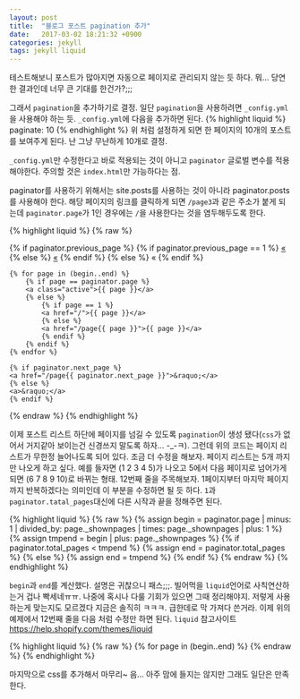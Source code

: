 ```yaml
---
layout: post
title:  "블로그 포스트 pagination 추가"
date:   2017-03-02 18:21:32 +0900
categories: jekyll
tags: jekyll liquid
---
```

테스트해보니 포스트가 많아지면 자동으로 페이지로 관리되지 않는 듯 하다. 뭐... 당연한 결과인데 너무 큰 기대를 한건가?;;;

그래서 `pagination`을 추가하기로 결정. 일단 `pagination`을 사용하려면 `_config.yml`을 사용해야 하는 듯. `_config.yml`에 다음을 추가하면 된다.
{% highlight liquid %}
paginate: 10
{% endhighlight %}
위 처럼 설정하게 되면 한 페이지의 10개의 포스트를 보여주게 된다. 난 그냥 무난하게 10개로 결정.

`_config.yml`만 수정한다고 바로 적용되는 것이 아니고 `paginator` 글로벌 변수를 적용해야한다. 주의할 것은 `index.html`만 가능하다는 점.

paginator를 사용하기 위해서는 site.posts를 사용하는 것이 아니라 paginator.posts를 사용해야 한다. 해당 페이지의 링크를 클릭하게 되면 `/page3`과 같은 주소가 붙게 되는데 `paginator.page`가 1인 경우에는 `/`을 사용한다는 것을 염두해두도록 한다.

{% highlight liquid %}
{% raw %}
<div class="pagination">
    {% if paginator.previous_page %}
        {% if paginator.previous_page == 1 %}
        <a href="/">&laquo;</a>
        {% else %}
        <a href="/page{{ paginator.previous_page }}">&laquo;</a>
        {% endif %}
    {% else %}
    <a>&laquo;</a>
    {% endif %}

    {% for page in (begin..end) %}
        {% if page == paginator.page %}
        <a class="active">{{ page }}</a>
        {% else %}
            {% if page == 1 %}
            <a href="/">{{ page }}</a>
            {% else %}
            <a href="/page{{ page }}">{{ page }}</a>
            {% endif %}
        {% endif %}
    {% endfor %}

    {% if paginator.next_page %}
    <a href="/page{{ paginator.next_page }}">&raquo;</a>
    {% else %}
    <a>&raquo;</a>
    {% endif %}
</div>
{% endraw %}
{% endhighlight %}

이제 포스트 리스트 하단에 페이지를 넘길 수 있도록 `pagination`이 생성 됐다(`css`가 없어서 거지같아 보이는건 신경쓰지 말도록 하자... -_-ㅋ). 그런데 위의 코드는 페이지 리스트가 무한정 늘어나도록 되어 있다. 조금 더 수정을 해보자. 페이지 리스트는 5개 까지만 나오게 하고 싶다. 예를 들자면 (1 2 3 4 5)가 나오고 5에서 다음 페이지로 넘어가게 되면 (6 7 8 9 10)로 바뀌는 형태. 12번째 줄을 주목해보자. 1페이지부터 마지막 페이지까지 반복하겠다는 의미인데 이 부분을 수정하면 될 듯 하다. `1`과 `paginator.tatal_pages`대신에 다른 시작과 끝을 정해주면 된다.

{% highlight liquid %}
{% raw %}
{% assign begin = paginator.page | minus: 1 | divided_by: page._shownpages | times: page._shownpages | plus: 1 %}
{% assign tmpend = begin | plus: page._shownpages %}
{% if paginator.total_pages < tmpend %}
{% assign end = paginator.total_pages %}
{% else %}
{% assign end = tmpend %}
{% endif %}
{% endraw %}
{% endhighlight %}

`begin`과 `end`를 계산했다. 설명은 귀찮으니 패스;;;. 빌어먹을 `liquid`언어로 사칙연산하는거 겁나 빡세네ㅠㅠ. 나중에 혹시나 다룰 기회가 있으면 그때 정리해야지. 저렇게 사용하는게 맞는지도 모르겠다 지금은 솔직히 ㅋㅋㅋ. 급한데로 막 가져다 쓴거라. 이제 위의 예제에서 12번째 줄을 다음 처럼 수정만 하면 된다.
`liquid` 참고사이트 https://help.shopify.com/themes/liquid

{% highlight liquid %}
{% raw %}
{% for page in (begin..end) %}
{% endraw %}
{% endhighlight %}

마지막으로 css를 추가해서 마무리~
음... 아주 맘에 들지는 않지만 그래도 일단은 만족한다.
